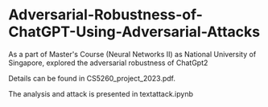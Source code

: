 # Adversarial-Robustness-of-ChatGPT-Using-Adversarial-Attacks
As a part of Master's Course (Neural Networks II) as National University of Singapore, explored the adversarial robustness of ChatGpt2

Details can be found in CS5260_project_2023.pdf.

The analysis and attack is presented in textattack.ipynb

